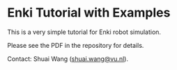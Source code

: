 # Enki Tutorial with Examples
This is a very simple tutorial for Enki robot simulation. 

Please see the PDF in the repository for details. 

Contact: Shuai Wang (shuai.wang@vu.nl).


